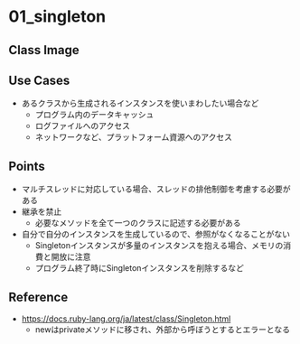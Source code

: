 # 01_singleton

## Class Image

## Use Cases
- あるクラスから生成されるインスタンスを使いまわしたい場合など
  - プログラム内のデータキャッシュ
  - ログファイルへのアクセス
  - ネットワークなど、プラットフォーム資源へのアクセス


## Points
- マルチスレッドに対応している場合、スレッドの排他制御を考慮する必要がある
- 継承を禁止
  - 必要なメソッドを全て一つのクラスに記述する必要がある
- 自分で自分のインスタンスを生成しているので、参照がなくなることがない
  - Singletonインスタンスが多量のインスタンスを抱える場合、メモリの消費と開放に注意
  - プログラム終了時にSingletonインスタンスを削除するなど

## Reference
- https://docs.ruby-lang.org/ja/latest/class/Singleton.html
  - newはprivateメソッドに移され、外部から呼ぼうとするとエラーとなる